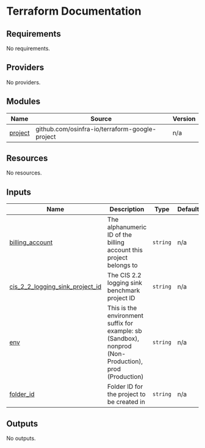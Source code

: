 # Terraform Documentation

<!-- BEGINNING OF PRE-COMMIT-TERRAFORM DOCS HOOK -->
## Requirements

No requirements.

## Providers

No providers.

## Modules

| Name | Source | Version |
|------|--------|---------|
| <a name="module_project"></a> [project](#module\_project) | github.com/osinfra-io/terraform-google-project | n/a |

## Resources

No resources.

## Inputs

| Name | Description | Type | Default | Required |
|------|-------------|------|---------|:--------:|
| <a name="input_billing_account"></a> [billing\_account](#input\_billing\_account) | The alphanumeric ID of the billing account this project belongs to | `string` | n/a | yes |
| <a name="input_cis_2_2_logging_sink_project_id"></a> [cis\_2\_2\_logging\_sink\_project\_id](#input\_cis\_2\_2\_logging\_sink\_project\_id) | The CIS 2.2 logging sink benchmark project ID | `string` | n/a | yes |
| <a name="input_env"></a> [env](#input\_env) | This is the environment suffix for example: sb (Sandbox), nonprod (Non-Production), prod (Production) | `string` | n/a | yes |
| <a name="input_folder_id"></a> [folder\_id](#input\_folder\_id) | Folder ID for the project to be created in | `string` | n/a | yes |

## Outputs

No outputs.
<!-- END OF PRE-COMMIT-TERRAFORM DOCS HOOK -->
